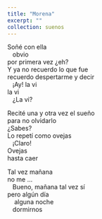 ```yaml
---
title: "Morena"
excerpt: ""
collection: suenos
---
```


<p>
Soñé con ella <br>
&nbsp;&nbsp;&nbsp;obvio<br>
por primera vez ¿eh? <br>
Y ya no recuerdo lo que fue<br>
recuerdo despertarme y decir<br>
&nbsp;&nbsp;&nbsp;¡Ay! la vi<br>
la vi<br>
&nbsp;&nbsp;&nbsp;¿La vi?<br>
  </p>
<p>
Recité una y otra vez el sueño <br>
para no olvidarlo<br>
  ¿Sabes?<br>
Lo repetí como ovejas<br>
&nbsp;&nbsp;&nbsp;¡Claro!<br>
Ovejas<br>
  hasta caer </p>
<p>  
Tal vez mañana <br>
no me ...<br>
&nbsp;&nbsp;&nbsp;Bueno, mañana tal vez sí<br>
pero algún día <br>
&nbsp;&nbsp;&nbsp;  alguna noche<br>
&nbsp;&nbsp;&nbsp;dormirnos <br>
</p>
